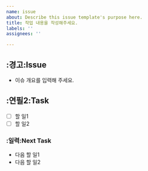 ```yaml
---
name: issue
about: Describe this issue template's purpose here.
title: 작업 내용을 작성해주세요.
labels: ''
assignees: ''

---
```


## :경고:Issue
- 이슈 개요를 입력해 주세요.
## :연필2:Task
- [ ] 할 일1
- [ ] 할 일2
### :일력:Next Task
- 다음 할 일1
- 다음 할 일2
